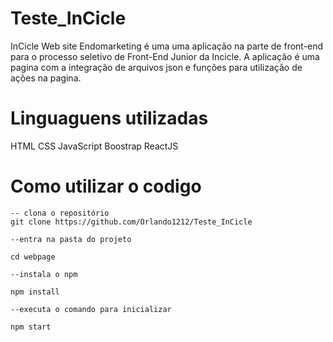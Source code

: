 # Teste_InCicle

InCicle Web site Endomarketing é uma uma aplicação na parte de front-end para o processo seletivo de Front-End
Junior da Incicle.
A aplicação é uma pagina com a integração de arquivos json e funções para utilização de ações na pagina.



# Linguaguens utilizadas 
 HTML
 CSS
 JavaScript
 Boostrap
 ReactJS



 # Como utilizar o codigo

    -- clona o repositório
    git clone https://github.com/Orlando1212/Teste_InCicle

    --entra na pasta do projeto

    cd webpage

    --instala o npm 

    npm install

    --executa o comando para inicializar

    npm start

